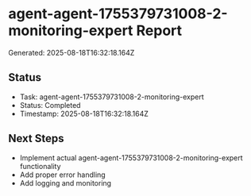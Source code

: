 # agent-agent-1755379731008-2-monitoring-expert Report

Generated: 2025-08-18T16:32:18.164Z

## Status
- Task: agent-agent-1755379731008-2-monitoring-expert
- Status: Completed
- Timestamp: 2025-08-18T16:32:18.164Z

## Next Steps
- Implement actual agent-agent-1755379731008-2-monitoring-expert functionality
- Add proper error handling
- Add logging and monitoring
